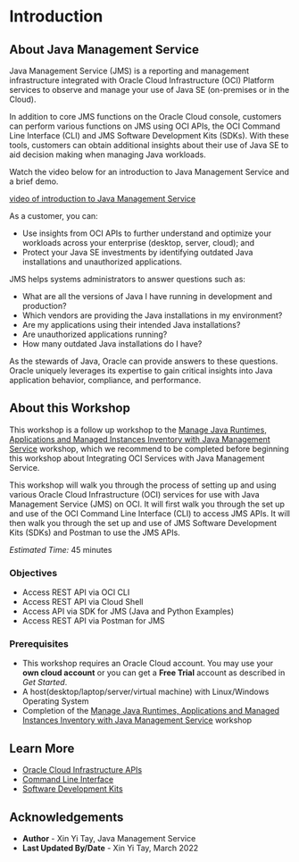 # Introduction

## About Java Management Service

Java Management Service (JMS) is a reporting and management infrastructure integrated with Oracle Cloud Infrastructure (OCI) Platform services to observe and manage your use of Java SE (on-premises or in the Cloud).

In addition to core JMS functions on the Oracle Cloud console, customers can perform various functions on JMS using OCI APIs, the OCI Command Line Interface (CLI) and JMS Software Development Kits (SDKs). With these tools, customers can obtain additional insights about their use of Java SE to aid decision making when managing Java workloads.

Watch the video below for an introduction to Java Management Service and a brief demo.

[video of introduction to Java Management Service](youtube:YCgJxqvglCI)

As a customer, you can:

- Use insights from OCI APIs to further understand and optimize your workloads across your enterprise (desktop, server, cloud); and
- Protect your Java SE investments by identifying outdated Java installations and unauthorized applications.

JMS helps systems administrators to answer questions such as:

- What are all the versions of Java I have running in development and production?
- Which vendors are providing the Java installations in my environment?
- Are my applications using their intended Java installations?
- Are unauthorized applications running?
- How many outdated Java installations do I have?

As the stewards of Java, Oracle can provide answers to these questions. Oracle uniquely leverages its expertise to gain critical insights into Java application behavior, compliance, and performance.

## About this Workshop

This workshop is a follow up workshop to the [Manage Java Runtimes, Applications and Managed Instances Inventory with Java Management Service](https://apexapps.oracle.com/pls/apex/dbpm/r/livelabs/view-workshop?wid=912) workshop, which we recommend to be completed before beginning this workshop about Integrating OCI Services with Java Management Service.

This workshop will walk you through the process of setting up and using various Oracle Cloud Infrastructure (OCI) services for use with Java Management Service (JMS) on OCI. It will first walk you through the set up and use of the OCI Command Line Interface (CLI) to access JMS APIs. It will then walk you through the set up and use of JMS Software Development Kits (SDKs) and Postman to use the JMS APIs.


_Estimated Time:_ 45 minutes

### Objectives
* Access REST API via OCI CLI
* Access REST API via Cloud Shell
* Access API via SDK for JMS (Java and Python Examples)
* Access REST API via Postman for JMS

### Prerequisites

* This workshop requires an Oracle Cloud account. You may use your **own cloud account** or you can get a **Free Trial** account as described in *Get Started*.
* A host(desktop/laptop/server/virtual machine) with Linux/Windows Operating System
* Completion of the [Manage Java Runtimes, Applications and Managed Instances Inventory with Java Management Service](https://apexapps.oracle.com/pls/apex/dbpm/r/livelabs/view-workshop?wid=912) workshop

## Learn More

* [Oracle Cloud Infrastructure APIs](https://docs.oracle.com/en-us/iaas/Content/API/Concepts/usingapi.htm)
* [Command Line Interface](https://docs.oracle.com/en-us/iaas/Content/API/Concepts/cliconcepts.htm)
* [Software Development Kits](https://docs.oracle.com/en-us/iaas/Content/API/Concepts/sdks.htm)

## Acknowledgements

* **Author** - Xin Yi Tay, Java Management Service
* **Last Updated By/Date** - Xin Yi Tay, March 2022
